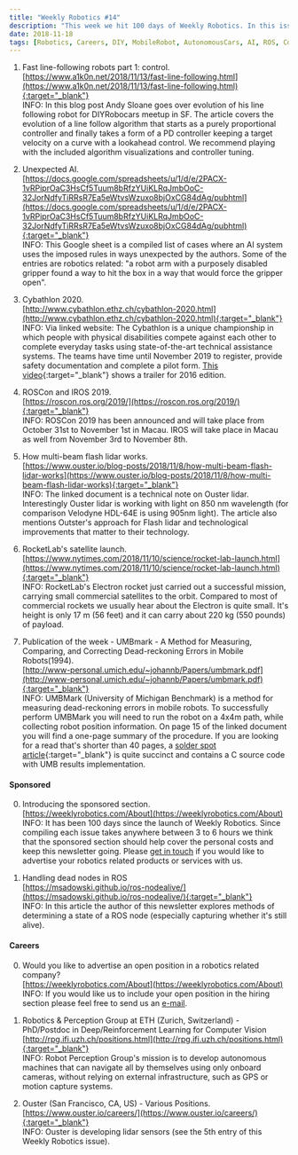 ```yaml
---
title: "Weekly Robotics #14"
description: "This week we hit 100 days of Weekly Robotics. In this issue we cover topics ranging from control systems, AI, lidars and rockets! Enjoy your robotics newsletter!"
date: 2018-11-18
tags: [Robotics, Careers, DIY, MobileRobot, AutonomousCars, AI, ROS, ControlSystems, Sensors, Lidar, Space]
---
```


1) Fast line-following robots part 1: control.
<br>[https://www.a1k0n.net/2018/11/13/fast-line-following.html](https://www.a1k0n.net/2018/11/13/fast-line-following.html){:target="_blank"}<br>
INFO: In this blog post Andy Sloane goes over evolution of his line following robot for DIYRobocars meetup in SF. The article covers the evolution of a line follow algorithm that starts as a purely proportional controller and finally takes a form of a PD controller keeping a target velocity on a curve with a lookahead control. We recommend playing with the included algorithm visualizations and controller tuning.

2) Unexpected AI.
<br>[https://docs.google.com/spreadsheets/u/1/d/e/2PACX-1vRPiprOaC3HsCf5Tuum8bRfzYUiKLRqJmbOoC-32JorNdfyTiRRsR7Ea5eWtvsWzuxo8bjOxCG84dAg/pubhtml](https://docs.google.com/spreadsheets/u/1/d/e/2PACX-1vRPiprOaC3HsCf5Tuum8bRfzYUiKLRqJmbOoC-32JorNdfyTiRRsR7Ea5eWtvsWzuxo8bjOxCG84dAg/pubhtml){:target="_blank"}<br>
INFO: This Google sheet is a compiled list of cases where an AI system uses the imposed rules in ways unexpected by the authors. Some of the entries are robotics related: "a robot arm with a purposely disabled gripper found a way to hit the box in a way that would force the gripper open".

3) Cybathlon 2020.
<br>[http://www.cybathlon.ethz.ch/cybathlon-2020.html](http://www.cybathlon.ethz.ch/cybathlon-2020.html){:target="_blank"}<br>
INFO: Via linked website: The Cybathlon is a unique championship in which people with physical disabilities compete against each other to complete everyday tasks using state-of-the-art technical assistance systems. The teams have time until November 2019 to register, provide safety documentation and complete a pilot form. [This video](https://www.youtube.com/watch?v=Rx9I_hYqQcM){:target="_blank"} shows a trailer for 2016 edition. 

4) ROSCon and IROS 2019.
<br>[https://roscon.ros.org/2019/](https://roscon.ros.org/2019/){:target="_blank"}<br>
INFO: ROSCon 2019 has been announced and will take place from October 31st to November 1st in Macau. IROS will take place in Macau as well from November 3rd to November 8th.

5) How multi-beam flash lidar works.
<br>[https://www.ouster.io/blog-posts/2018/11/8/how-multi-beam-flash-lidar-works](https://www.ouster.io/blog-posts/2018/11/8/how-multi-beam-flash-lidar-works){:target="_blank"}<br>
INFO: The linked document is a technical note on Ouster lidar. Interestingly Ouster lidar is working with light on 850 nm wavelength (for comparison Velodyne HDL-64E is using 905nm light). The article also mentions Outster's approach for Flash lidar and technological improvements that matter to their technology.

6) RocketLab's satellite launch.
<br>[https://www.nytimes.com/2018/11/10/science/rocket-lab-launch.html](https://www.nytimes.com/2018/11/10/science/rocket-lab-launch.html){:target="_blank"}<br>
INFO: RocketLab's Electron rocket just carried out a successful mission, carrying small commercial satellites to the orbit. Compared to most of commercial rockets we usually hear about the Electron is quite small. It's height is only 17 m (56 feet) and it can carry about 220 kg (550 pounds) of payload. 

7) Publication of the week - UMBmark - A Method for Measuring, Comparing, and Correcting Dead-reckoning Errors in Mobile Robots(1994).
<br>[http://www-personal.umich.edu/~johannb/Papers/umbmark.pdf](http://www-personal.umich.edu/~johannb/Papers/umbmark.pdf){:target="_blank"}<br>
INFO: UMBMark (University of Michigan Benchmark) is a method for measuring dead-reckoning errors in mobile robots. To successfully perform UMBMark you will need to run the robot on a 4x4m path, while collecting robot position information. On page 15 of the linked document you will find a one-page summary of the procedure. If you are looking for a read that's shorter than 40 pages, a [solder spot article](https://solderspot.wordpress.com/2014/05/08/navbot-error-correction-using-umbmark/){:target="_blank"} is quite succinct and contains a C source code with UMB results implementation. 

#### Sponsored

0) Introducing the sponsored section.
<br>[https://weeklyrobotics.com/About](https://weeklyrobotics.com/About)<br>
INFO: It has been 100 days since the launch of Weekly Robotics. Since compiling each issue takes anywhere between 3 to 6 hours we think that the sponsored section should help cover the personal costs and keep this newsletter going. Please [get in touch](mailto:contact@weeklyrobotics.com) if you would like to advertise your robotics related products or services with us.

1) Handling dead nodes in ROS
<br>[https://msadowski.github.io/ros-nodealive/](https://msadowski.github.io/ros-nodealive/){:target="_blank"}<br>
INFO: In this article the author of this newsletter explores methods of determining a state of a ROS node (especially capturing whether it's still alive).

#### Careers

0) Would you like to advertise an open position in a robotics related company?
<br>[https://weeklyrobotics.com/About](https://weeklyrobotics.com/About)<br>
INFO: If you would like us to include your open position in the hiring section please feel free to send us an [e-mail](mailto:careers@weeklyrobotics.com).

1) Robotics & Perception Group at ETH (Zurich, Switzerland) - PhD/Postdoc in Deep/Reinforcement Learning for Computer Vision
<br>[http://rpg.ifi.uzh.ch/positions.html](http://rpg.ifi.uzh.ch/positions.html){:target="_blank"}<br>
INFO: Robot Perception Group's mission is to develop autonomous machines that can navigate all by themselves using only onboard cameras, without relying on external infrastructure, such as GPS or motion capture systems.

2) Ouster (San Francisco, CA, US) - Various Positions.
<br>[https://www.ouster.io/careers/](https://www.ouster.io/careers/){:target="_blank"}<br>
INFO: Ouster is developing lidar sensors (see the 5th entry of this Weekly Robotics issue).
